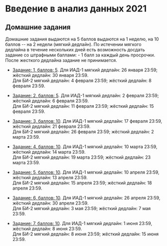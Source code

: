 # Введение в анализ данных 2021

## Домашние задания
Домашние задания выдаются на 5 баллов выдаются на 1 неделю, на 10 баллов -- на 2 недели (мягкий дедлайн). По истечении мягкого дедлайна в течение нескольких дней есть возможность досдать задание со штрафными баллами: - 1 балл за каждый день просрочки. После жесткого дедлайна задание не принимается.

* [Задание: 1, баллов: 5](https://github.com/PersDep/data-mining-intro-2021/blob/main/hw01-pandas.ipynb). Для ИАД-1 мягкий дедлайн: 26 января 23:59; жёсткий дедлайн: 30 января 23:59.<br/>Для БИ-2 мягкий дедлайн: 4 февраля 23:59; жёсткий дедлайн: 8 февраля 23:59. 

* [Задание: 2, баллов: 5](https://github.com/PersDep/data-mining-intro-2021/blob/main/hw02-numpy.ipynb). Для ИАД-1 мягкий дедлайн: 2 февраля 23:59; жёсткий дедлайн: 6 февраля 23:59.<br/>Для БИ-2 мягкий дедлайн: 11 февраля 23:59; жёсткий дедлайн: 15 февраля 23:59. 

* [Задание: 3, баллов: 10](https://github.com/PersDep/data-mining-intro-2021/blob/main/hw03-EDA.ipynb). Для ИАД-1 мягкий дедлайн: 17 февраля 23:59, жёсткий дедлайн: 21 февраля 23:59.<br/>Для БИ-2 мягкий дедлайн: 26 февраля 23:59; жёсткий дедлайн: 2 марта 23:59. 

* [Задание: 4, баллов: 10](https://github.com/PersDep/data-mining-intro-2021/blob/main/hw04-knn-linreg.ipynb). Для ИАД-1 мягкий дедлайн: 10 марта 23:59, жёсткий дедлайн: 14 марта 23:59.<br/>Для БИ-2 мягкий дедлайн: 19 марта 23:59; жёсткий дедлайн: 23 марта 23:59. 

* [Задание: 5, баллов: 10](https://github.com/PersDep/data-mining-intro-2021/blob/main/hw05-grad.ipynb). Для ИАД-1 мягкий дедлайн: 10 апреля 23:59, жёсткий дедлайн: 13 апреля 23:59.<br/>Для БИ-2 мягкий дедлайн: 15 апреля 23:59; жёсткий дедлайн: 18 апреля 23:59. 

* [Задание: 6, баллов: 10](https://github.com/PersDep/data-mining-intro-2021/blob/main/hw06-texts.ipynb). Для ИАД-1 мягкий дедлайн: 26 апреля 23:59, жёсткий дедлайн: 30 апреля 23:59.<br/>Для БИ-2 мягкий дедлайн: 3 мая 23:59; жёсткий дедлайн: 7 мая 23:59.

* [Задание: 7, баллов: 10](https://github.com/PersDep/data-mining-intro-2021/blob/main/hw07-trees.ipynb). Для ИАД-1 мягкий дедлайн: 1 июня 23:59, жёсткий дедлайн: 8 июня 23:59.<br/>Для БИ-2 мягкий дедлайн: 8 июня 23:59; жёсткий дедлайн: 15 июня 23:59.
